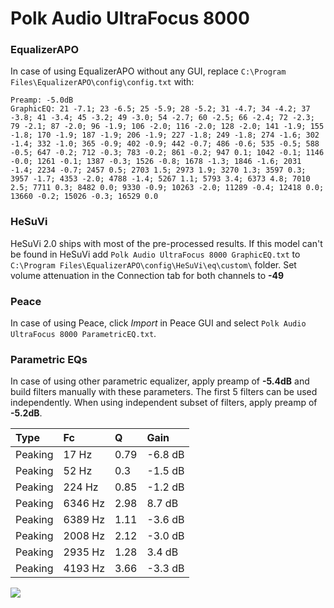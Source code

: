 # Polk Audio UltraFocus 8000

### EqualizerAPO
In case of using EqualizerAPO without any GUI, replace `C:\Program Files\EqualizerAPO\config\config.txt`
with:
```
Preamp: -5.0dB
GraphicEQ: 21 -7.1; 23 -6.5; 25 -5.9; 28 -5.2; 31 -4.7; 34 -4.2; 37 -3.8; 41 -3.4; 45 -3.2; 49 -3.0; 54 -2.7; 60 -2.5; 66 -2.4; 72 -2.3; 79 -2.1; 87 -2.0; 96 -1.9; 106 -2.0; 116 -2.0; 128 -2.0; 141 -1.9; 155 -1.8; 170 -1.9; 187 -1.9; 206 -1.9; 227 -1.8; 249 -1.8; 274 -1.6; 302 -1.4; 332 -1.0; 365 -0.9; 402 -0.9; 442 -0.7; 486 -0.6; 535 -0.5; 588 -0.5; 647 -0.2; 712 -0.3; 783 -0.2; 861 -0.2; 947 0.1; 1042 -0.1; 1146 -0.0; 1261 -0.1; 1387 -0.3; 1526 -0.8; 1678 -1.3; 1846 -1.6; 2031 -1.4; 2234 -0.7; 2457 0.5; 2703 1.5; 2973 1.9; 3270 1.3; 3597 0.3; 3957 -1.7; 4353 -2.0; 4788 -1.4; 5267 1.1; 5793 3.4; 6373 4.8; 7010 2.5; 7711 0.3; 8482 0.0; 9330 -0.9; 10263 -2.0; 11289 -0.4; 12418 0.0; 13660 -0.2; 15026 -0.3; 16529 0.0
```

### HeSuVi
HeSuVi 2.0 ships with most of the pre-processed results. If this model can't be found in HeSuVi add
`Polk Audio UltraFocus 8000 GraphicEQ.txt` to `C:\Program Files\EqualizerAPO\config\HeSuVi\eq\custom\` folder.
Set volume attenuation in the Connection tab for both channels to **-49**

### Peace
In case of using Peace, click *Import* in Peace GUI and select `Polk Audio UltraFocus 8000 ParametricEQ.txt`.

### Parametric EQs
In case of using other parametric equalizer, apply preamp of **-5.4dB** and build filters manually
with these parameters. The first 5 filters can be used independently.
When using independent subset of filters, apply preamp of **-5.2dB**.

| Type    | Fc      |    Q | Gain    |
|:--------|:--------|:-----|:--------|
| Peaking | 17 Hz   | 0.79 | -6.8 dB |
| Peaking | 52 Hz   | 0.3  | -1.5 dB |
| Peaking | 224 Hz  | 0.85 | -1.2 dB |
| Peaking | 6346 Hz | 2.98 | 8.7 dB  |
| Peaking | 6389 Hz | 1.11 | -3.6 dB |
| Peaking | 2008 Hz | 2.12 | -3.0 dB |
| Peaking | 2935 Hz | 1.28 | 3.4 dB  |
| Peaking | 4193 Hz | 3.66 | -3.3 dB |

![](https://raw.githubusercontent.com/jaakkopasanen/AutoEq/master/results/rtings/rtings/Polk%20Audio%20UltraFocus%208000/Polk%20Audio%20UltraFocus%208000.png)